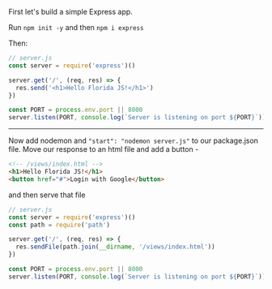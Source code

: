 First let's build a simple Express app.

Run `npm init -y` and then `npm i express`

Then:

```javascript
// server.js
const server = require('express')()

server.get('/', (req, res) => {
  res.send('<h1>Hello Florida JS!</h1>')
})

const PORT = process.env.port || 8000
server.listen(PORT, console.log(`Server is listening on port ${PORT}`))
```

---

Now add nodemon and `"start": "nodemon server.js"` to our package.json file.
Move our response to an html file and add a button -

```html
<!-- /views/index.html -->
<h1>Hello Florida JS!</h1>
<button href="#">Login with Google</button>
```

and then serve that file

```javascript
// server.js
const server = require('express')()
const path = require('path')

server.get('/', (req, res) => {
  res.sendFile(path.join(__dirname, '/views/index.html'))
})

const PORT = process.env.port || 8000
server.listen(PORT, console.log(`Server is listening on port ${PORT}`))
```
